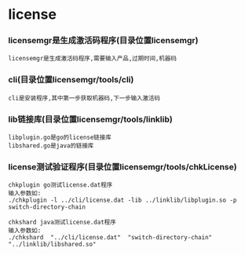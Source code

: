 # license

### licensemgr是生成激活码程序(目录位置licensemgr)
```
licensemgr是生成激活码程序,需要输入产品,过期时间,机器码
```

### cli(目录位置licensemgr/tools/cli)
```
cli是安装程序,其中第一步获取机器码,下一步输入激活码
```


### lib链接库(目录位置licensemgr/tools/linklib)
```
libplugin.go是go的license链接库
libshared.go是java的链接库
```

### license测试验证程序(目录位置licensemgr/tools/chkLicense)
```
chkplugin go测试license.dat程序
输入参数如:
./chkplugin -l ../cli/license.dat -lib ../linklib/libplugin.so -p switch-directory-chain

chkshard java测试license.dat程序
输入参数如:
./chkshard  "../cli/license.dat"  "switch-directory-chain" "../linklib/libshared.so"
```
